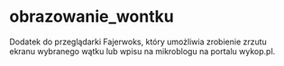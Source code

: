 # obrazowanie_wontku
Dodatek do przeglądarki Fajerwoks, który umożliwia zrobienie zrzutu ekranu wybranego wątku lub wpisu na mikroblogu na portalu wykop.pl.
